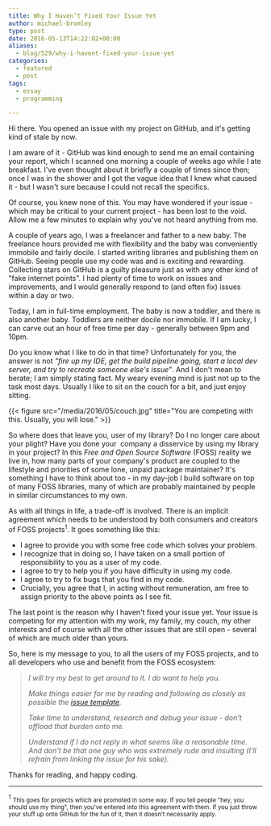 ```yaml
---
title: Why I Haven’t Fixed Your Issue Yet
author: michael-bromley
type: post
date: 2016-05-13T14:22:02+00:00
aliases:
  - blog/529/why-i-havent-fixed-your-issue-yet
categories:
  - featured
  - post
tags:
  - essay
  - programming

---
```

Hi there. You opened an issue with my project on GitHub, and it's getting kind of stale by now.

I am aware of it - GitHub was kind enough to send me an email containing your report, which I scanned one morning a couple of weeks ago while I ate breakfast. I've even thought about it briefly a couple of times since then; once I was in the shower and I got the vague idea that I knew what caused it - but I wasn't sure because I could not recall the specifics.

Of course, you knew none of this. You may have wondered if your issue - which may be critical to your current project - has been lost to the void. Allow me a few minutes to explain why you've not heard anything from me.

A couple of years ago, I was a freelancer and father to a new baby. The freelance hours provided me with flexibility and the baby was conveniently immobile and fairly docile. I started writing libraries and publishing them on GitHub. Seeing people use my code was and is exciting and rewarding. Collecting stars on GitHub is a guilty pleasure just as with any other kind of "fake internet points". I had plenty of time to work on issues and improvements, and I would generally respond to (and often fix) issues within a day or two.

Today, I am in full-time employment. The baby is now a toddler, and there is also another baby. Toddlers are neither docile nor immobile. If I am lucky, I can carve out an hour of free time per day - generally between 9pm and 10pm.

Do you know what I like to do in that time? Unfortunately for you, the answer is not _"fire up my IDE, get the build pipeline going, start a local dev server, and try to recreate someone else's issue"_. And I don't mean to berate; I am simply stating fact. My weary evening mind is just not up to the task most days. Usually I like to sit on the couch for a bit, and just enjoy sitting.

{{< figure src="/media/2016/05/couch.jpg" title="You are competing with this. Usually, you will lose." >}}

So where does that leave you, user of my library? Do I no longer care about your plight? Have you done your  company a disservice by using my library in your project? In this _Free and Open Source Software_ (FOSS) reality we live in, how many parts of your company's product are coupled to the lifestyle and priorities of some lone, unpaid package maintainer? It's something I have to think about too - in my day-job I build software on top of many FOSS libraries, many of which are probably maintained by people in similar circumstances to my own.

As with all things in life, a trade-off is involved. There is an implicit agreement which needs to be understood by both consumers and creators of FOSS projects<sup>1</sup>. It goes something like this:

  * I agree to provide you with some free code which solves your problem.
  * I recognize that in doing so, I have taken on a small portion of responsibility to you as a user of my code.
  * I agree to try to help you if you have difficulty in using my code.
  * I agree to try to fix bugs that you find in my code.
  * Crucially, you agree that I, in acting without remuneration, am free to assign priority to the above points as I see fit.

The last point is the reason why I haven't fixed your issue yet. Your issue is competing for my attention with my work, my family, my couch, my other interests and of course with all the other issues that are still open - several of which are much older than yours.

So, here is my message to you, to all the users of my FOSS projects, and to all developers who use and benefit from the FOSS ecosystem:

> _I will try my best to get around to it. I do want to help you._
> 
> _Make things easier for me by reading and following as closely as possible the [issue template][1]._
> 
> _Take time to understand, research and debug your issue - don't offload that burden onto me._
> 
> _Understand if I do not reply in what seems like a reasonable time. And don't be that one guy who was extremely rude and insulting (I'll refrain from linking the issue for his sake)._

Thanks for reading, and happy coding.

* * *

<sup>1</sup> <small>This goes for projects which are promoted in some way. If you tell people "hey, you should use my thing", then you've entered into this agreement with them. If you just throw your stuff up onto GitHub for the fun of it, then it doesn't necessarily apply.</small>

 [1]: https://github.com/michaelbromley/ng2-pagination/blob/master/ISSUE_TEMPLATE.md